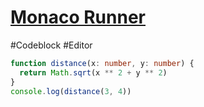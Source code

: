 # [Monaco Runner](https://sli.dev/features/monaco-run.html)

#Codeblock #Editor

```ts {monaco-run}
function distance(x: number, y: number) {
  return Math.sqrt(x ** 2 + y ** 2)
}
console.log(distance(3, 4))
```